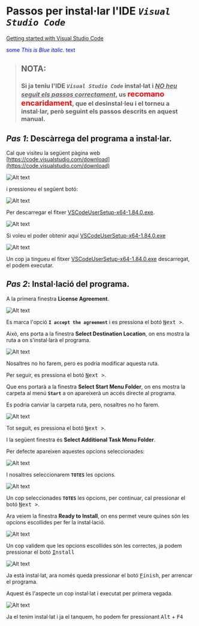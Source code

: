 # Passos per instal·lar l'**IDE** ***```Visual Studio Code```***

[Getting started with Visual Studio Code](https://code.visualstudio.com/docs/introvideos/basics)

<span style="color:blue">some *This is Blue italic.* text</span>

> ## NOTA: 
> ### Si ja teniu l'**IDE** ***```Visual Studio Code```*** instal·lat i <ins>*NO heu seguit els passos correctament*</ins>, us <span style="font-size: 20px; color: red;">**recomano encaridament**</span>, que el desinstal·leu i el torneu a instal·lar, però seguint els passos descrits en aquest manual.
> ## 

## *Pas 1*: Descàrrega del programa a instal·lar.

Cal que visiteu la següent pàgina web [https://code.visualstudio.com/download](https://code.visualstudio.com/download)

![Alt text](../images/vsc-01-web-to-download.png)

i pressioneu el següent botó:

![Alt text](../images/vsc-00-boto-web-to-download.png)

Per descarregar el fitxer [VSCodeUserSetup-x64-1.84.0.exe](https://code.visualstudio.com/sha/download?build=stable&os=win32-x64-user).

![Alt text](../images/vsc-02-file-downloaded.png)

Si voleu el poder obtenir aquí [VSCodeUserSetup-x64-1.84.0.exe](./files/VSCodeUserSetup-x64-1.84.0.exe)

![Alt text](../images/vsc-03-file-to.install.png)

Un cop ja tingueu el fitxer [VSCodeUserSetup-x64-1.84.0.exe](https://code.visualstudio.com/sha/download?build=stable&os=win32-x64-user) descarregat, el podem executar.

## *Pas 2*: Instal·lació del programa.

A la primera finestra **License Agreement**.

![Alt text](../images/vsc-04-install-accept.png)

Es marca l'opció **```I accept the agreement```** i es pressiona el botó <kbd><u>N</u>ext ></kbd>.

Això, ens porta a la finestra **Select Destination Location**, on ens mostra la ruta a on s'instal·larà el programa.

![Alt text](../images/vsc-05-install-folder.png)

Nosaltres no ho farem, pero es podria modificar aquesta ruta.

Per seguir, es pressiona el botó <kbd><u>N</u>ext ></kbd>. 

Que ens portarà a la finestra **Select Start Menu Folder**, on ens mostra la carpeta al menú **```Start```** a on apareixerà un accés directe al programa.

Es podria canviar la carpeta ruta, pero, nosaltres no ho farem.

![Alt text](../images/vsc-06-install-start-folder.png)

Tot seguit, es pressiona el botó <kbd><u>N</u>ext ></kbd>. 

I la següent finestra és **Select Additional Task Menu Folder**.

Per defecte apareixen aquestes opcions seleccionades:

![Alt text](../images/vsc-07-install-add-tasks-default.png)

I nosaltres seleccionarem **```TOTES```** les opcions.

![Alt text](../images/vsc-08-install-tasks-selected.png)

Un cop seleccionades **```TOTES```** les opcions, per continuar, cal pressionar el botó <kbd><u>N</u>ext ></kbd>.

Ara veiem la finestra **Ready to Install**, on ens permet veure quines són les opcions escollides per fer la instal·lació.

![Alt text](../images/vsc-09-ready-to-install.png)

Un cop validem que les opcions escollides són les correctes, ja podem pressionar el botó <kbd><u>I</u>nstall</kbd>

![Alt text](../images/vsc-10-ja-instalat.png)

Ja està instal·lat, ara només queda pressionar el botó <kbd><u>F</u>inish</kbd>, per arrencar el programa.

Aquest és l'aspecte un cop instal·lat i executat per primera vegada.

![Alt text](../images/vsc-11-primera-execucio.png)

Ja el tenim instal·lat i ja el tanquem, ho podem fer pressionant <kbd>Alt</kbd> + <kbd>F4</kbd>